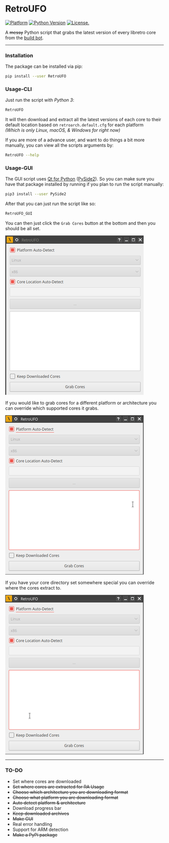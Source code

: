 # RetroUFO
[![Platform](https://img.shields.io/badge/platform-linux%20%7C%20macos%20%7C%20windows-yellow.svg)](https://www.youtube.com/watch?v=NLGoKxh8Aq4)
[![Python Version](https://img.shields.io/pypi/pyversions/Django.svg)](https://www.python.org/downloads/) [![License.](https://img.shields.io/github/license/mashape/apistatus.svg)](https://opensource.org/licenses/MIT)

A ~~messy~~ Python script that grabs the latest version of every libretro core from the [build bot](https://buildbot.libretro.com/).  

***

### Installation

The package can be installed via pip:

```bash
pip install --user RetroUFO
```


### Usage-CLI

Just run the script with _Python 3_:

```bash
RetroUFO
```

It will then download and extract all the latest versions of each core to their default location based on `retroarch.default.cfg` for each platform  
_(Which is only Linux, macOS, & Windows for right now)_

If you are more of a advance user, and want to do things a bit more manually, you can view all the scripts arguments by:
```bash
RetroUFO --help
```

### Usage-GUI

The GUI script uses [Qt for Python](https://wiki.qt.io/Qt_for_Python) ([PySide2](https://pypi.org/project/PySide2/)). So you can make sure you have that package installed by running if you plan to run the script manually:  
```bash
pip3 install --user PySide2
```


After that you can just run the script like so:
```bash
RetroUFO_GUI
```

You can then just click the `Grab Cores` button at the bottom and then you should be all set.

![](screenshots/grab_cores.gif)

If you would like to grab cores for a different platform or architecture you can override which supported cores it grabs.

![](screenshots/custom_platform.gif)

If you have your core directory set somewhere special you can override where the cores extract to.

![](screenshots/custom_location.gif)

***
### TO-DO

- Set where cores are downloaded
- ~~Set where cores are extracted for RA Usage~~
- ~~Choose which architecture you are downloading format~~
- ~~Choose what platform you are downloading format~~
- ~~Auto detect platform & architecture~~
- Download progress bar
- ~~Keep downloaded archives~~
- ~~Make GUI~~
- Real error handling
- Support for ARM detection
- ~~Make a PyPi package~~
